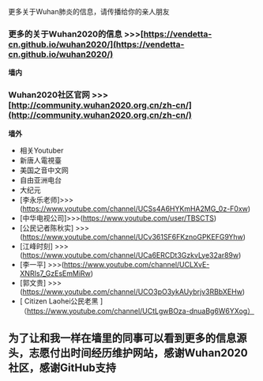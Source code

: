 更多关于Wuhan肺炎的信息，请传播给你的亲人朋友
### 更多的关于Wuhan2020的信息 >>>[https://vendetta-cn.github.io/wuhan2020/](https://vendetta-cn.github.io/wuhan2020/)

**墙内**
### Wuhan2020社区官网 >>> [http://community.wuhan2020.org.cn/zh-cn/](http://community.wuhan2020.org.cn/zh-cn/) 

**墙外**
- 相关Youtuber
- 新唐人電視臺
- 美国之音中文网
- 自由亚洲电台
- 大纪元
- [李永乐老师]>>>(https://www.youtube.com/channel/UCSs4A6HYKmHA2MG_0z-F0xw)
- [中华电视公司]>>>(https://www.youtube.com/user/TBSCTS)
- [公民记者陈秋实] >>>(https://www.youtube.com/channel/UCv361SF6FKznoGPKEFG9Yhw)
- [江峰时刻] >>>(https://www.youtube.com/channel/UCa6ERCDt3GzkvLye32ar89w)
- [李一平] >>>(https://www.youtube.com/channel/UCLXvE-XNRIs7_GzEsEmMiRw)
- [郭文贵] >>>(https://www.youtube.com/channel/UCO3pO3ykAUybrjv3RBbXEHw)
- [ Citizen Laohei公民老黑 ]（https://www.youtube.com/channel/UCtLgwBOza-dnuaBg6W6YXog）
## 为了让和我一样在墙里的同事可以看到更多的信息源头，志愿付出时间经历维护网站，感谢Wuhan2020社区，感谢GitHub支持
